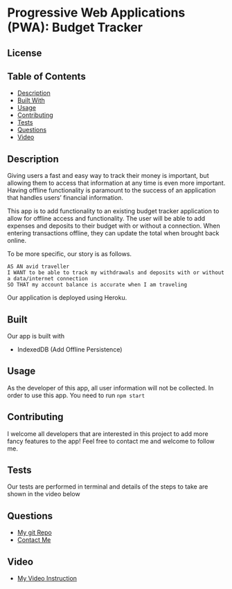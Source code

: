 # Progressive Web Applications (PWA): Budget Tracker

## License
  []()
  
  ## Table of Contents
  - [Description](#description)
  - [Built With](#built)
  - [Usage](#usage)
  - [Contributing](#contributing)
  - [Tests](#tests)
  - [Questions](#questions)
  - [Video](#video)

  ## Description
    
Giving users a fast and easy way to track their money is important, but allowing them to access that information at any time is even more important. Having offline functionality is paramount to the success of an application that handles users’ financial information.

This app is to add functionality to an existing budget tracker application to allow for offline access and functionality. The user will be able to add expenses and deposits to their budget with or without a connection. When entering transactions offline, they can update the total when brought back online. 

To be more specific, our story is as follows.

    AS AN avid traveller
    I WANT to be able to track my withdrawals and deposits with or without a data/internet connection
    SO THAT my account balance is accurate when I am traveling

Our application is deployed using Heroku.

  ## Built
  Our app is built with 
  - IndexedDB (Add Offline Persistence)
  
  ## Usage
  As the developer of this app, all user information will not be collected. 
  In order to use this app. You need to run 
  `npm start`
  
  ## Contributing
  I welcome all developers that are interested in this project to add more fancy features to the app! Feel free to contact me and welcome to follow me.

  ## Tests
  Our tests are performed in terminal and details of the steps to take are shown in the video below
  ## Questions
  - [My git Repo](https://github.com/wangheer2010)
  - [Contact Me](mailto:cw3211@columbia.edu)
  ## Video
  - [My Video Instruction]()



